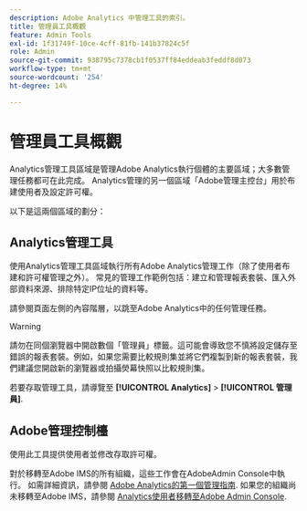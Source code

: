 ```yaml
---
description: Adobe Analytics 中管理工具的索引。
title: 管理員工具概觀
feature: Admin Tools
exl-id: 1f31749f-10ce-4cff-81fb-141b37824c5f
role: Admin
source-git-commit: 938795c7378cb1f0537ff84eddeab3feddf8d073
workflow-type: tm+mt
source-wordcount: '254'
ht-degree: 14%

---
```


# 管理員工具概觀

Analytics管理工具區域是管理Adobe Analytics執行個體的主要區域；大多數管理任務都可在此完成。 Analytics管理的另一個區域「Adobe管理主控台」用於布建使用者及設定許可權。

以下是這兩個區域的劃分：

## Analytics管理工具

使用Analytics管理工具區域執行所有Adobe Analytics管理工作（除了使用者布建和許可權管理之外）。 常見的管理工作範例包括：建立和管理報表套裝、匯入外部資料來源、排除特定IP位址的資料等。

請參閱頁面左側的內容階層，以跳至Adobe Analytics中的任何管理任務。

>[!WARNING]
>
> 請勿在同個瀏覽器中開啟數個「管理員」標籤。這可能會導致您不慎將設定儲存至錯誤的報表套裝。例如，如果您需要比較規則集並將它們複製到新的報表套裝，我們建議您開啟新的瀏覽器或拍攝熒幕快照以比較規則集。

若要存取管理工具，請導覽至 **[!UICONTROL Analytics]** > **[!UICONTROL 管理員]**.

## Adobe管理控制檯

使用此工具提供使用者並修改存取許可權。

對於移轉至Adobe IMS的所有組織，這些工作會在AdobeAdmin Console中執行。 如需詳細資訊，請參閱 [Adobe Analytics的第一個管理指南](/help/admin/admin-console/first-admin-guide.md). 如果您的組織尚未移轉至Adobe IMS，請參閱 [Analytics使用者移轉至Adobe Admin Console](/help/admin/admin/user-management2/user-migration/c-migration-tool.md).



